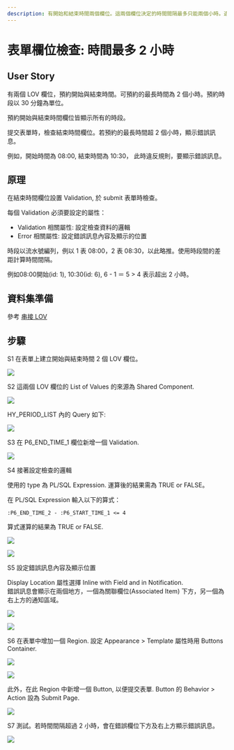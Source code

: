 ```yaml
---
description: 有開始和結束時間兩個欄位。這兩個欄位決定的時間間隔最多只能兩個小時。違反規則時，在表單上顯示錯誤訊息，表單資料不會 submit。
---
```


# 表單欄位檢查: 時間最多 2 小時

## User Story

有兩個 LOV 欄位，預約開始與結束時間。可預約的最長時間為 2 個小時。預約時段以 30 分鐘為單位。

預約開始與結束時間欄位皆顯示所有的時段。

提交表單時，檢查結束時間欄位。若預約的最長時間超 2 個小時，顯示錯誤訊息。

例如，開始時間為 08:00, 結束時間為 10:30， 此時違反規則，要顯示錯誤訊息。



## 原理

在結束時間欄位設置 Validation, 於 submit 表單時檢查。

每個 Validation 必須要設定的屬性：

* Validation 相關屬性: 設定檢查資料的邏輯
* Error 相關屬性: 設定錯誤訊息內容及顯示的位置

時段以流水號編列，例以 1 表 08:00，2 表 08:30，以此略推。使用時段間的差距計算時間間隔。

例如08:00開始(id: 1), 10:30(id: 6), 6 - 1 ＝ 5 > 4 表示超出 2 小時。

## 資料集準備

參考 [串接 LOV](../lov/cascade\_lov.md#zi-liao-ji-zhun-bei)&#x20;

## 步驟

S1 在表單上建立開始與結束時間 2 個 LOV 欄位。

![](<../.gitbook/assets/image (58).png>)

S2 這兩個 LOV 欄位的 List of Values 的來源為 Shared Component.

![](<../.gitbook/assets/image (4).png>)

HY\_PERIOD\_LIST 內的 Query 如下:

![](<../.gitbook/assets/image (10).png>)

S3 在 P6\_END\_TIME\_1 欄位新增一個 Validation.

![](<../.gitbook/assets/image (27).png>)

S4 接著設定檢查的邏輯

使用的 type 為 PL/SQL Expression. 運算後的結果需為 TRUE or FALSE。

在 PL/SQL Expression 輸入以下的算式：

```plsql
:P6_END_TIME_2 - :P6_START_TIME_1 <= 4
```

算式運算的結果為 TRUE or FALSE.&#x20;

![](<../.gitbook/assets/image (65).png>)

![](<../.gitbook/assets/image (9).png>)

S5 設定錯誤訊息內容及顯示位置

Display Location 屬性選擇 Inline with Field and in Notification. \
錯誤訊息會顯示在兩個地方，一個為關聯欄位(Associated Item) 下方，另一個為右上方的通知區域。

![](<../.gitbook/assets/image (33).png>)

![](<../.gitbook/assets/image (18).png>)

S6 在表單中增加一個 Region. 設定 Appearance > Template 屬性時用 Buttons Container.

![](<../.gitbook/assets/image (15).png>)

![](<../.gitbook/assets/image (61).png>)

此外，在此 Region 中新增一個 Button, 以便提交表單. Button 的 Behavior > Action 設為 Submit Page.

![](<../.gitbook/assets/image (87).png>)

S7 測試。若時間間隔超過 2 小時，會在錯誤欄位下方及右上方顯示錯誤訊息。

![](<../.gitbook/assets/image (63).png>)
